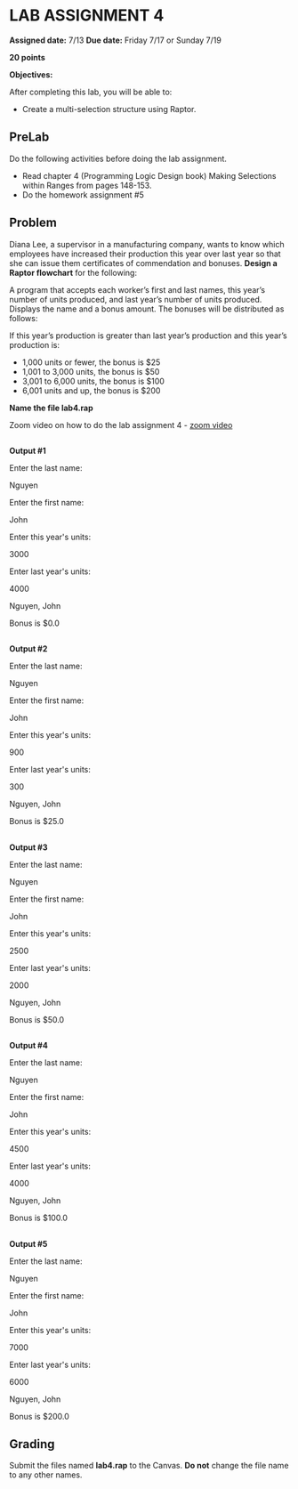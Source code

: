 # LAB ASSIGNMENT 4
**Assigned date:**   7/13
**Due date:**   Friday 7/17 or Sunday 7/19

**20 points**

**Objectives:**

After completing this lab, you will be able to:

* Create a multi-selection structure using Raptor.

## PreLab

Do the following activities before doing the lab assignment. 

* Read chapter 4 (Programming Logic Design book)  Making Selections within Ranges from pages 148-153.
* Do the homework assignment #5

## Problem

Diana Lee, a supervisor in a manufacturing company, wants to know which employees have increased their production this year over last year so that she can issue them certificates of commendation and bonuses. **Design a Raptor flowchart** for the following: 

A program that accepts each worker’s first and last names, this year’s number of units produced, and last year’s number of units produced. Displays the name and a bonus amount. The bonuses will be distributed as follows: 

If this year’s production is greater than last year’s production and this year’s production is:

* 1,000 units or fewer, the bonus is $25
* 1,001 to 3,000 units, the bonus is $50
* 3,001 to 6,000 units, the bonus is $100
* 6,001 units and up, the bonus is $200

**Name the file lab4.rap**

Zoom video on how to do the lab assignment 4  - [zoom video](https://cerritos.instructure.com/courses/42799/files/2477834/download?wrap=1)
##
**Output #1**

Enter the last name:

Nguyen

Enter the first name:

John

Enter this year's units:

3000

Enter last year's units:

4000

Nguyen, John

Bonus is $0.0
##
**Output #2**

Enter the last name:

Nguyen

Enter the first name:

John

Enter this year's units:

900

Enter last year's units:

300

Nguyen, John

Bonus is $25.0
##
**Output #3**

Enter the last name:

Nguyen

Enter the first name:

John

Enter this year's units:

2500

Enter last year's units:

2000

Nguyen, John

Bonus is $50.0
##
**Output #4**

Enter the last name:

Nguyen

Enter the first name:

John

Enter this year's units:

4500

Enter last year's units:

4000

Nguyen, John

Bonus is $100.0
##
**Output #5**

Enter the last name:

Nguyen

Enter the first name:

John

Enter this year's units:

7000

Enter last year's units:

6000

Nguyen, John

Bonus is $200.0


## Grading

Submit the files named **lab4.rap** to the Canvas. **Do not** change the file name to any other names.
